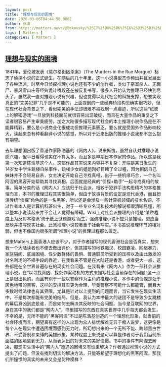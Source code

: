 ```yaml
---
layout: post
title: "理想与现实的困境"
date: 2020-03-06T04:44:50.000Z
author: 休浚
from: https://matters.news/@Bokovsky/%25E7%2590%2586%25E6%2583%25B3%25E4%25B8%258E%25E7%258E%25B0%25E5%25AE%259E%25E7%259A%2584%25E5%259B%25B0%25E5%25A2%2583-bafyreie3putw2hftfwke2fuovpy7uagdjiwd6i5qigmdoxoq26jezfxw7m
tags: [ Matters ]
categories: [ Matters ]
---
```

<!--1583469890000-->
[理想与现实的困境](https://matters.news/@Bokovsky/%25E7%2590%2586%25E6%2583%25B3%25E4%25B8%258E%25E7%258E%25B0%25E5%25AE%259E%25E7%259A%2584%25E5%259B%25B0%25E5%25A2%2583-bafyreie3putw2hftfwke2fuovpy7uagdjiwd6i5qigmdoxoq26jezfxw7m)
------

<div>
<p>1841年，爱伦坡发表《莫尔格街凶杀案》（The Murders in the Rue Morgue）标志了侦探小说的正式诞生。在随后的几十年里，这一小说类型杰作频出并且发展出了各种流派，时至今日侦探推理小说也还有不少的创作者，类似于密室杀人、无面尸、暴风雪山庄等经典诡计桥段还在被反复书写，很多人开始认为推理已经快到尽头了。虽然我一直对推理小说有兴趣，但也觉得以现代社会的科技支撑，想要实现真正的“完美犯罪”几乎是不可能的，上面提到的一些经典桥段构思确实很巧妙，但在现代社会背景之下，看似完美的手法却很难不被找到一点痕迹，所以这些“纸面上的解密游戏”一旦放到科技面前就很容易出现破绽，而且在大量作品的重复之下读者很容易产生审美疲劳，加之大陆很多描写现代社会的本土推理小说作品是在不能算精彩，要么是小说商业化很成功但推理元素匮乏，要么就是受国外作品影响较大，读起来总有种看翻译小说的感觉，所以对于近来出版的推理小说我都不怎么抱有期望。</p><p>去年理想国出版了香港作家陈浩基的《网内人》，说来惭愧，虽然自认对推理小说感兴趣，但平日看得也实在不算太多，而且多是早期日本作家的作品，所以这是我第一次知道陈浩基这个人。这部作品其实说来内容并不复杂：开端是某日发生的14岁女中学生跳楼自杀事件，跳楼少女的姐姐刚好目睹了全过程，因为相信自己妹妹并不会轻易自杀，女主决定开始自己寻找真相，出于一些机缘巧合，一个名叫阿涅的黑客开始帮助其寻找真相，后面就是经典的“侦探+助手”一起寻找真相的故事。简单分类的话《网内人》应该归于社会派，相较于犯罪手法构思精巧的本格推理而言，本书的推理过程其实很简单，但由于故事背景的设定是现代香港，而且扮演传统“侦探”角色的是一名黑客，所以还是会涉及一些计算机领域的技术名词，不过作者本人是计算机科班出生，对于一些专业名词和技术的解说都很清晰易懂，所以整本小说读起来并不会让人觉得有障碍。Wiki上对社会派推理的介绍是“某种程度上为反对本格派‘流于纸上谜题游戏’而生，强调推理小说不应只是推理，更应当反映并描写现实社会。此派推理小说较著重于社会写实。”本书虽说推理环节的相对弱，但也不像国内很多所谓“推理小说”的推理过程那么匮乏。</p><p>想来Matters上面香港人应该不少，对于作者描写的现代香港社会是否真实，想来我一个大陆读者也不便去做出评价，但其描写的地铁痴汉、校园霸凌、网络暴力、家庭隔阂、底层困境、性少数群体的畏惧、普通职员所受到的压榨以及由此激发的对名利场的不择手段的靠近，在我看来不管是在大陆还是香港，或者更大一点，这些都是在全世界普遍存在的现实社会问题。在我看来《网内人》作为一部社会派推理小说，在“以寻找真凶、探究作案动机的方式来描写社会当前存在的问题”这一点上是很出色的，而且有别于一些以警察作为主角的推理小说，本作中的侦探是处于灰色地带的黑客，这样的安排其实更为合理，毕竟警察不可能什么都能管，而且大多数时候法律也有其界限，尤其是针对以上提到的问题而言，当它发生在现实生活中，不是每次都能有完美的结局。但是，我认为本书最大的谜团不是导致少女跳楼的幕后真凶到底是谁，而是如何去解决其反映的社会问题。当今是互联网的世界，身在其中的我们都是“网内人”，书里描写的东西在真实世界中几乎每天都会发生，不幸的是，无所不能的“黑客阿涅”不过是陈浩基创造的一个理想化形象，就当前的社会环境而言，期望真有这样的人出现为众人排忧解难无异于痴人说梦，这更像是每个人在现实中遭遇困境而感到无力时，所幻想出来的一个无所不能、跨越黑白世界、不受管制和束缚的英雄形象，某种程度上来说这可以算是作者对于我们当前所面临的困境感到无力，从而表达出的对未来的美好憧憬。书中的事件有阿涅去解决，那现实生活中的“网内人”遭遇的困境又有谁来解决？作者通过推理小说的方式提出了问题，但没有找到切实的解决方法，只能寄希望于理想化的黑客阿涅，那我们所憧憬的真实的未来又会是何种模样？</p>
</div>

